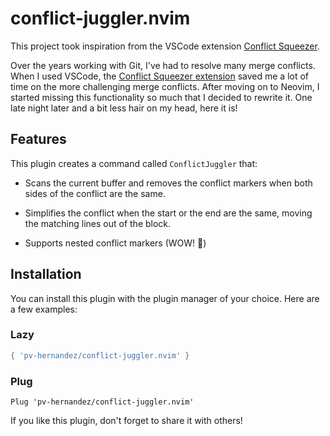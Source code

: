 # conflict-juggler.nvim

This project took inspiration from the VSCode extension [Conflict Squeezer](https://github.com/angelo-mollame/conflict-squeezer).

Over the years working with Git, I've had to resolve many merge conflicts. When I used VSCode, the [Conflict Squeezer extension](https://marketplace.visualstudio.com/items?itemName=angelomollame.conflict-squeezer) saved me a lot of time on the more challenging merge conflicts. After moving on to Neovim, I started missing this functionality so much that I decided to rewrite it. One late night later and a bit less hair on my head, here it is!

## Features

This plugin creates a command called `ConflictJuggler` that:

- Scans the current buffer and removes the conflict markers when both sides of the conflict are the same.

- Simplifies the conflict when the start or the end are the same, moving the matching lines out of the block.

- Supports nested conflict markers (WOW! 🤩)

## Installation

You can install this plugin with the plugin manager of your choice. Here are a few examples:

### Lazy

```lua
{ 'pv-hernandez/conflict-juggler.nvim' }
```

### Plug

```vim
Plug 'pv-hernandez/conflict-juggler.nvim'
```

If you like this plugin, don't forget to share it with others!


